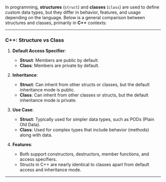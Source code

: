 In programming, **structures** (`struct`) and **classes** (`class`) are used to define custom data types, but they differ in behavior, features, and usage depending on the language. Below is a general comparison between structures and classes, primarily in **C++** contexts:  

---

### **C++: Structure vs Class**

1. **Default Access Specifier**:
   - **Struct**: Members are public by default.
   - **Class**: Members are private by default.

2. **Inheritance**:
   - **Struct**: Can inherit from other structs or classes, but the default inheritance mode is public.
   - **Class**: Can inherit from other classes or structs, but the default inheritance mode is private.

3. **Use Case**:
   - **Struct**: Typically used for simpler data types, such as PODs (Plain Old Data).
   - **Class**: Used for complex types that include behavior (methods) along with data.

4. **Features**:
   - Both support constructors, destructors, member functions, and access specifiers.
   - Structs in C++ are nearly identical to classes apart from default access and inheritance mode.

---
